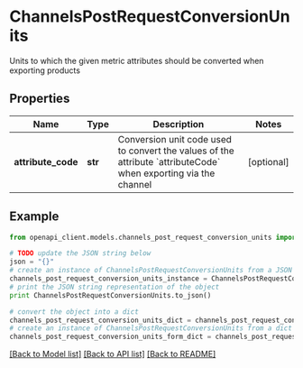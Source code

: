 # ChannelsPostRequestConversionUnits

Units to which the given metric attributes should be converted when exporting products

## Properties
Name | Type | Description | Notes
------------ | ------------- | ------------- | -------------
**attribute_code** | **str** | Conversion unit code used to convert the values of the attribute &#x60;attributeCode&#x60; when exporting via the channel | [optional] 

## Example

```python
from openapi_client.models.channels_post_request_conversion_units import ChannelsPostRequestConversionUnits

# TODO update the JSON string below
json = "{}"
# create an instance of ChannelsPostRequestConversionUnits from a JSON string
channels_post_request_conversion_units_instance = ChannelsPostRequestConversionUnits.from_json(json)
# print the JSON string representation of the object
print ChannelsPostRequestConversionUnits.to_json()

# convert the object into a dict
channels_post_request_conversion_units_dict = channels_post_request_conversion_units_instance.to_dict()
# create an instance of ChannelsPostRequestConversionUnits from a dict
channels_post_request_conversion_units_form_dict = channels_post_request_conversion_units.from_dict(channels_post_request_conversion_units_dict)
```
[[Back to Model list]](../README.md#documentation-for-models) [[Back to API list]](../README.md#documentation-for-api-endpoints) [[Back to README]](../README.md)


